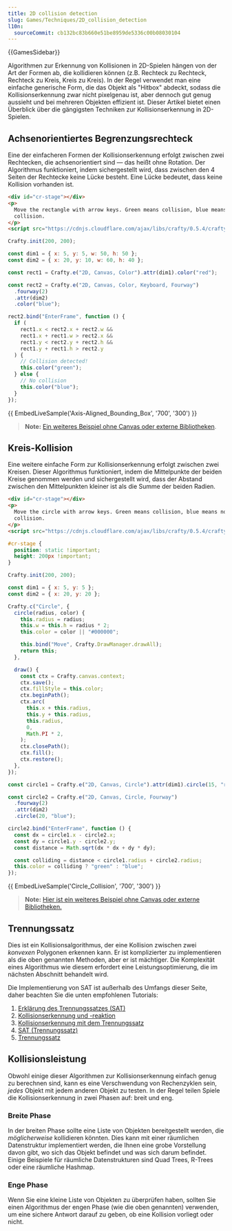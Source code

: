```yaml
---
title: 2D collision detection
slug: Games/Techniques/2D_collision_detection
l10n:
  sourceCommit: cb132bc83b660e51be8959de5336c00b08030104
---
```


{{GamesSidebar}}

Algorithmen zur Erkennung von Kollisionen in 2D-Spielen hängen von der Art der Formen ab, die kollidieren können (z.B. Rechteck zu Rechteck, Rechteck zu Kreis, Kreis zu Kreis). In der Regel verwendet man eine einfache generische Form, die das Objekt als "Hitbox" abdeckt, sodass die Kollisionserkennung zwar nicht pixelgenau ist, aber dennoch gut genug aussieht und bei mehreren Objekten effizient ist. Dieser Artikel bietet einen Überblick über die gängigsten Techniken zur Kollisionserkennung in 2D-Spielen.

## Achsenorientiertes Begrenzungsrechteck

Eine der einfacheren Formen der Kollisionserkennung erfolgt zwischen zwei Rechtecken, die achsenorientiert sind — das heißt ohne Rotation. Der Algorithmus funktioniert, indem sichergestellt wird, dass zwischen den 4 Seiten der Rechtecke keine Lücke besteht. Eine Lücke bedeutet, dass keine Kollision vorhanden ist.

```html hidden
<div id="cr-stage"></div>
<p>
  Move the rectangle with arrow keys. Green means collision, blue means no
  collision.
</p>
<script src="https://cdnjs.cloudflare.com/ajax/libs/crafty/0.5.4/crafty-min.js"></script>
```

```js
Crafty.init(200, 200);

const dim1 = { x: 5, y: 5, w: 50, h: 50 };
const dim2 = { x: 20, y: 10, w: 60, h: 40 };

const rect1 = Crafty.e("2D, Canvas, Color").attr(dim1).color("red");

const rect2 = Crafty.e("2D, Canvas, Color, Keyboard, Fourway")
  .fourway(2)
  .attr(dim2)
  .color("blue");

rect2.bind("EnterFrame", function () {
  if (
    rect1.x < rect2.x + rect2.w &&
    rect1.x + rect1.w > rect2.x &&
    rect1.y < rect2.y + rect2.h &&
    rect1.y + rect1.h > rect2.y
  ) {
    // Collision detected!
    this.color("green");
  } else {
    // No collision
    this.color("blue");
  }
});
```

{{ EmbedLiveSample('Axis-Aligned_Bounding_Box', '700', '300') }}

> **Note:** [Ein weiteres Beispiel ohne Canvas oder externe Bibliotheken](https://jsfiddle.net/jlr7245/217jrozd/3/).

## Kreis-Kollision

Eine weitere einfache Form zur Kollisionserkennung erfolgt zwischen zwei Kreisen. Dieser Algorithmus funktioniert, indem die Mittelpunkte der beiden Kreise genommen werden und sichergestellt wird, dass der Abstand zwischen den Mittelpunkten kleiner ist als die Summe der beiden Radien.

```html hidden
<div id="cr-stage"></div>
<p>
  Move the circle with arrow keys. Green means collision, blue means no
  collision.
</p>
<script src="https://cdnjs.cloudflare.com/ajax/libs/crafty/0.5.4/crafty-min.js"></script>
```

```css hidden
#cr-stage {
  position: static !important;
  height: 200px !important;
}
```

```js
Crafty.init(200, 200);

const dim1 = { x: 5, y: 5 };
const dim2 = { x: 20, y: 20 };

Crafty.c("Circle", {
  circle(radius, color) {
    this.radius = radius;
    this.w = this.h = radius * 2;
    this.color = color || "#000000";

    this.bind("Move", Crafty.DrawManager.drawAll);
    return this;
  },

  draw() {
    const ctx = Crafty.canvas.context;
    ctx.save();
    ctx.fillStyle = this.color;
    ctx.beginPath();
    ctx.arc(
      this.x + this.radius,
      this.y + this.radius,
      this.radius,
      0,
      Math.PI * 2,
    );
    ctx.closePath();
    ctx.fill();
    ctx.restore();
  },
});

const circle1 = Crafty.e("2D, Canvas, Circle").attr(dim1).circle(15, "red");

const circle2 = Crafty.e("2D, Canvas, Circle, Fourway")
  .fourway(2)
  .attr(dim2)
  .circle(20, "blue");

circle2.bind("EnterFrame", function () {
  const dx = circle1.x - circle2.x;
  const dy = circle1.y - circle2.y;
  const distance = Math.sqrt(dx * dx + dy * dy);

  const colliding = distance < circle1.radius + circle2.radius;
  this.color = colliding ? "green" : "blue";
});
```

{{ EmbedLiveSample('Circle_Collision', '700', '300') }}

> **Note:** [Hier ist ein weiteres Beispiel ohne Canvas oder externe Bibliotheken.](https://jsfiddle.net/jlr7245/teb4znk0/20/)

## Trennungssatz

Dies ist ein Kollisionsalgorithmus, der eine Kollision zwischen zwei _konvexen_ Polygonen erkennen kann. Er ist komplizierter zu implementieren als die oben genannten Methoden, aber er ist mächtiger. Die Komplexität eines Algorithmus wie diesem erfordert eine Leistungsoptimierung, die im nächsten Abschnitt behandelt wird.

Die Implementierung von SAT ist außerhalb des Umfangs dieser Seite, daher beachten Sie die unten empfohlenen Tutorials:

1. [Erklärung des Trennungssatzes (SAT)](https://www.sevenson.com.au/programming/sat/)
2. [Kollisionserkennung und -reaktion](https://www.metanetsoftware.com/technique/tutorialA.html)
3. [Kollisionserkennung mit dem Trennungssatz](https://code.tutsplus.com/collision-detection-using-the-separating-axis-theorem--gamedev-169t)
4. [SAT (Trennungssatz)](https://dyn4j.org/2010/01/sat/)
5. [Trennungssatz](https://programmerart.weebly.com/separating-axis-theorem.html)

## Kollisionsleistung

Obwohl einige dieser Algorithmen zur Kollisionserkennung einfach genug zu berechnen sind, kann es eine Verschwendung von Rechenzyklen sein, _jedes_ Objekt mit jedem anderen Objekt zu testen. In der Regel teilen Spiele die Kollisionserkennung in zwei Phasen auf: breit und eng.

### Breite Phase

In der breiten Phase sollte eine Liste von Objekten bereitgestellt werden, die _möglicherweise_ kollidieren könnten. Dies kann mit einer räumlichen Datenstruktur implementiert werden, die Ihnen eine grobe Vorstellung davon gibt, wo sich das Objekt befindet und was sich darum befindet. Einige Beispiele für räumliche Datenstrukturen sind Quad Trees, R-Trees oder eine räumliche Hashmap.

### Enge Phase

Wenn Sie eine kleine Liste von Objekten zu überprüfen haben, sollten Sie einen Algorithmus der engen Phase (wie die oben genannten) verwenden, um eine sichere Antwort darauf zu geben, ob eine Kollision vorliegt oder nicht.
